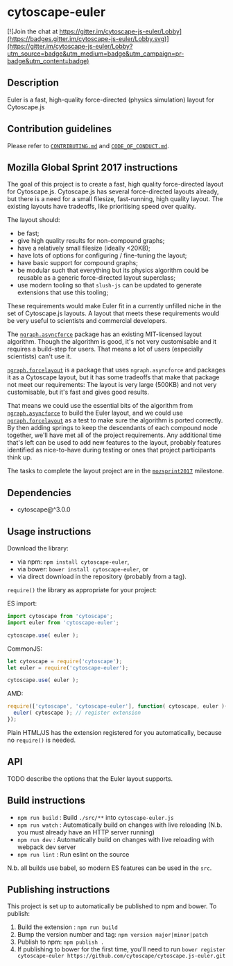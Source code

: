 # cytoscape-euler

[![Join the chat at https://gitter.im/cytoscape-js-euler/Lobby](https://badges.gitter.im/cytoscape-js-euler/Lobby.svg)](https://gitter.im/cytoscape-js-euler/Lobby?utm_source=badge&utm_medium=badge&utm_campaign=pr-badge&utm_content=badge)


## Description

Euler is a fast, high-quality force-directed (physics simulation) layout for Cytoscape.js


## Contribution guidelines

Please refer to [`CONTRIBUTING.md`](CONTRIBUTING.md) and [`CODE_OF_CONDUCT.md`](CODE_OF_CONDUCT.md).


## Mozilla Global Sprint 2017 instructions

The goal of this project is to create a fast, high quality force-directed layout for Cytoscape.js.  Cytoscape.js has several force-directed layouts already, but there is a need for a small filesize, fast-running, high quality layout.  The existing layouts have tradeoffs, like prioritising speed over quality.

The layout should:

- be fast;
- give high quality results for non-compound graphs;
- have a relatively small filesize (ideally <20KB);
- have lots of options for configuring / fine-tuning the layout;
- have basic support for compound graphs;
- be modular such that everything but its physics algorithm could be reusable as a generic force-directed layout superclass;
- use modern tooling so that `slush-js` can be updated to generate extensions that use this tooling;

These requirements would make Euler fit in a currently unfilled niche in the set of Cytoscape.js layouts.  A layout that meets these requirements would be very useful to scientists and commercial developers.

The [`ngraph.asyncforce`](https://github.com/anvaka/ngraph.asyncforce) package has an existing MIT-licensed layout algorithm.  Though the algorithm is good, it's not very customisable and it requires a build-step for users.  That means a lot of users (especially scientists) can't use it.  

[`ngraph.forcelayout`](https://github.com/Nickolasmv/cytoscape-ngraph.forcelayout) is a package that uses `ngraph.asyncforce` and packages it as a Cytoscape layout, but it has some tradeoffs that make that package not meet our requirements:  The layout is very large (500KB) and not very customisable, but it's fast and gives good results.

That means we could use the essential bits of the algorithm from [`ngraph.asyncforce`](https://github.com/anvaka/ngraph.asyncforce) to build the Euler layout, and we could use [`ngraph.forcelayout`](https://github.com/Nickolasmv/cytoscape-ngraph.forcelayout) as a test to make sure the algorithm is ported correctly.  By then adding springs to keep the descendants of each compound node together, we'll have met all of the project requirements.  Any additional time that's left can be used to add new features to the layout, probably features identified as nice-to-have during testing or ones that project participants think up.

The tasks to complete the layout project are in the [`mozsprint2017`](https://github.com/cytoscape/cytoscape.js-euler/milestone/1) milestone.


## Dependencies

 * cytoscape@^3.0.0


## Usage instructions

Download the library:
 * via npm: `npm install cytoscape-euler`,
 * via bower: `bower install cytoscape-euler`, or
 * via direct download in the repository (probably from a tag).

`require()` the library as appropriate for your project:

ES import:
```js
import cytoscape from 'cytoscape';
import euler from 'cytoscape-euler';

cytoscape.use( euler );
```

CommonJS:
```js
let cytoscape = require('cytoscape');
let euler = require('cytoscape-euler');

cytoscape.use( euler );
```

AMD:
```js
require(['cytoscape', 'cytoscape-euler'], function( cytoscape, euler ){
  euler( cytoscape ); // register extension
});
```

Plain HTML/JS has the extension registered for you automatically, because no `require()` is needed.


## API

TODO describe the options that the Euler layout supports.


## Build instructions

* `npm run build` : Build `./src/**` into `cytoscape-euler.js`
* `npm run watch` : Automatically build on changes with live reloading (N.b. you must already have an HTTP server running)
* `npm run dev` : Automatically build on changes with live reloading with webpack dev server
* `npm run lint` : Run eslint on the source

N.b. all builds use babel, so modern ES features can be used in the `src`.


## Publishing instructions

This project is set up to automatically be published to npm and bower.  To publish:

1. Build the extension : `npm run build`
1. Bump the version number and tag: `npm version major|minor|patch`
1. Publish to npm: `npm publish .`
1. If publishing to bower for the first time, you'll need to run `bower register cytoscape-euler https://github.com/cytoscape/cytoscape.js-euler.git`
